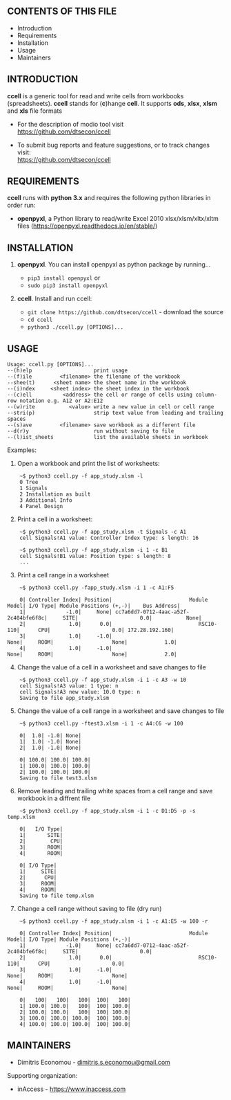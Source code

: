 CONTENTS OF THIS FILE
---------------------

 * Introduction
 * Requirements
 * Installation
 * Usage
 * Maintainers


INTRODUCTION
------------

**ccell** is a generic tool for read and write cells from workbooks (spreadsheets). **ccell** stands for (**c**)hange **cell**. It supports **ods**, **xlsx**, **xlsm** and **xls** file formats    
 
 * For the description of modio tool visit   
   https://github.com/dtsecon/ccell

 * To submit bug reports and feature suggestions, or to track changes visit:   
   https://github.com/dtsecon/ccell


REQUIREMENTS
------------
**ccell** runs with **python 3.x** and requires the following python libraries in order run:  

 * **openpyxl**, a Python library to read/write Excel 2010 xlsx/xlsm/xltx/xltm files
   (https://openpyxl.readthedocs.io/en/stable/)


INSTALLATION
------------

 1. **openpyxl**. You can install openpyxl as python package by running...

    * `pip3 install openpyxl` or   
    * `sudo pip3 install openpyxl`  

 2. **ccell**. Install and run ccell:
    * `git clone https://github.com/dtsecon/ccell` - download the source
    * `cd ccell`
	* `python3 ./ccell.py [OPTIONS]...`
    

USAGE
-----
```
Usage: ccell.py [OPTIONS]...
--(h)elp                    print usage
--(f)ile         <filename> the filename of the workbook
--shee(t)      <sheet name> the sheet name in the workbook
--(i)ndex     <sheet index> the sheet index in the workbook
--(c)ell          <address> the cell or range of cells using column-row notation e.g. A12 or A2:E12
--(w)rite           <value> write a new value in cell or cell range
--stri(p)                   strip text value from leading and trailing spaces
--(s)ave         <filename> save workbook as a different file
--d(r)y                     run without saving to file
--(l)ist_sheets             list the available sheets in workbook
```

Examples:

1. Open a workbook and print the list of worksheets:
```
	~$ python3 ccell.py -f app_study.xlsm -l
	0 Tree
	1 Signals
	2 Installation as built
	3 Additional Info
	4 Panel Design
```
2. Print a cell in a worksheet:
```
	~$ python3 ccell.py -f app_study.xlsm -t Signals -c A1
	cell Signals!A1 value: Controller Index type: s length: 16

	~$ python3 ccell.py -f app_study.xlsm -i 1 -c B1
	cell Signals!B1 value: Position type: s length: 8
	...
```
3. Print a cell range in a worksheet    
```
	~$ python3 ccell.py -fapp_study.xlsm -i 1 -c A1:F5

	0| Controller Index| Position|                         Module Model| I/O Type| Module Positions (+,-)|    Bus Αddress| 
  	1|             -1.0|     None| cc7a6dd7-0712-4aac-a52f-2c404bfe6f8c|     SITE|                    0.0|           None| 
  	2|              1.0|      0.0|                            RSC10-110|      CPU|                    0.0| 172.28.192.160| 
  	3|              1.0|     -1.0|                                 None|     ROOM|                   None|            1.0| 
  	4|              1.0|     -1.0|                                 None|     ROOM|                   None|            2.0|
```
4. Change the value of a cell in a worksheet and save changes to file 
```
	~$ python3 ccell.py -f app_study.xlsm -i 1 -c A3 -w 10
	cell Signals!A3 value: 1 type: n
	cell Signals!A3 new value: 10.0 type: n
	Saving to file app_study.xlsm
```
5. Change the value of a cell range in a worksheet and save changes to file
```
	~$ python3 ccell.py -ftest3.xlsm -i 1 -c A4:C6 -w 100

  	0|  1.0| -1.0| None| 
  	1|  1.0| -1.0| None| 
  	2|  1.0| -1.0| None| 

  	0| 100.0| 100.0| 100.0| 
  	1| 100.0| 100.0| 100.0| 
  	2| 100.0| 100.0| 100.0| 
	Saving to file test3.xlsm
```
6. Remove leading and trailing white spaces from a cell range and save workbook in a diffrent file   
```
	~$ python3 ccell.py -f app_study.xlsm -i 1 -c D1:D5 -p -s temp.xlsm

  	0|   I/O Type| 
  	1|       SITE| 
  	2|        CPU| 
  	3|       ROOM| 
  	4|       ROOM| 

  	0| I/O Type| 
  	1|     SITE| 
  	2|      CPU| 
  	3|     ROOM| 
  	4|     ROOM| 
	Saving to file temp.xlsm
```
7. Change a cell range without saving to file (dry run) 
```
	~$ python3 ccell.py -f app_study.xlsm -i 1 -c A1:E5 -w 100 -r

  	0| Controller Index| Position|                         Module Model| I/O Type| Module Positions (+,-)| 
  	1|             -1.0|     None| cc7a6dd7-0712-4aac-a52f-2c404bfe6f8c|     SITE|                    0.0| 
  	2|              1.0|      0.0|                            RSC10-110|      CPU|                    0.0| 
  	3|              1.0|     -1.0|                                 None|     ROOM|                   None| 
  	4|              1.0|     -1.0|                                 None|     ROOM|                   None| 

  	0|   100|   100|   100|  100|   100| 
  	1| 100.0| 100.0|   100|  100| 100.0| 
  	2| 100.0| 100.0|   100|  100| 100.0| 
  	3| 100.0| 100.0| 100.0|  100| 100.0| 
  	4| 100.0| 100.0| 100.0|  100| 100.0| 
```

MAINTAINERS
-----------

 * Dimitris Economou - dimitris.s.economou@gmail.com

Supporting organization:

 * inAccess - https://www.inaccess.com
